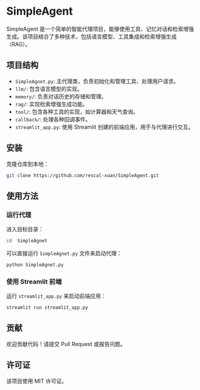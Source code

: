 # SimpleAgent

SimpleAgent 是一个简单的智能代理项目，能够使用工具、记忆对话和检索增强生成。该项目结合了多种技术，包括语言模型、工具集成和检索增强生成（RAG）。

## 项目结构

- `SimpleAgnet.py`: 主代理类，负责初始化和管理工具、处理用户请求。
- `llm/`: 包含语言模型的实现。
- `memory/`: 负责对话历史的存储和管理。
- `rag/`: 实现检索增强生成功能。
- `tool/`: 包含各种工具的实现，如计算器和天气查询。
- `callback/`: 处理各种回调事件。
- `streamlit_app.py`: 使用 Streamlit 创建的前端应用，用于与代理进行交互。

## 安装

克隆仓库到本地：

   ```bash
   git clone https://github.com/rescal-xuan/SimpleAgent.git
   ```

## 使用方法

### 运行代理
进入目标目录：
```bash
cd  SimpleAgnet
```
可以直接运行 `SimpleAgnet.py` 文件来启动代理：

```bash
python SimpleAgnet.py
```
### 使用 Streamlit 前端

运行 `streamlit_app.py` 来启动前端应用：

```bash
streamlit run streamlit_app.py
```

## 贡献

欢迎贡献代码！请提交 Pull Request 或报告问题。

## 许可证

该项目使用 MIT 许可证。
```
